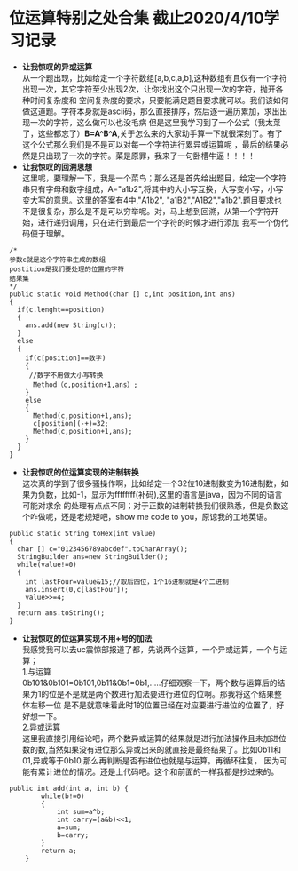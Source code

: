 # 位运算特别之处合集 截止2020/4/10学习记录  
- **让我惊叹的异或运算**  
从一个题出现，比如给定一个字符数组[a,b,c,a,b],这种数组有且仅有一个字符出现一次，其它字符至少出现2次，让你找出这个只出现一次的字符，抛开各种时间复杂度和
空间复杂度的要求，只要能满足题目要求就可以。我们该如何做这道题。字符本身就是ascii码，那么直接排序，然后逐一遍历累加，求出出现一次的字符，这么做可以也没毛病
但是这里我学习到了一个公式（我太菜了，这些都忘了）**B=A^B^A**,关于怎么来的大家动手算一下就很深刻了。有了这个公式那么我们是不是可以对每一个字符进行累异或运算呢
，最后的结果必然是只出现了一次的字符。菜是原罪，我来了一句卧槽牛逼！！！！
- **让我惊叹的回溯思想**  
这里呢，要理解一下，我是一个菜鸟；那么还是首先给出题目，给定一个字符串只有字母和数字组成，A="a1b2",将其中的大小写互换，大写变小写，小写变大写的意思。这里的答案有4中,"A1b2",
"a1B2","A1B2","a1b2".题目要求也不是很复杂，那么是不是可以穷举呢。对，马上想到回溯，从第一个字符开始，进行递归调用，只在进行到最后一个字符的时候才进行添加
我写一个伪代码便于理解。
```
/*
参数c就是这个字符串生成的数组
postition是我们要处理的位置的字符
结果集
*/
public static void Method(char [] c,int position,int ans)
{
  if(c.lenght==position)
  {
    ans.add(new String(c));
  }
  else
  {
    if(c[position]==数字)
    {
     //数字不用做大小写转换
      Method（c,position+1,ans）;
    }
    else
    {
      Method(c,position+1,ans);
      c[position](-+)=32;
      Method(c,position+1,ans);
    }
  }
}
```
- **让我惊叹的位运算实现的进制转换**  
这次真的学到了很多骚操作啊，比如给定一个32位10进制数变为16进制数，如果为负数，比如-1，显示为ffffffff(补码),这里的语言是java，因为不同的语言可能对求余
的处理有点点不同；对于正数的进制转换我们很熟悉，但是负数这个咋做呢，还是老规矩吧，show me code to you，原谅我的工地英语。  
```
public static String toHex(int value)
{
  char [] c="0123456789abcdef".toCharArray();
  StringBuilder ans=new StringBuilder();
  while(value!=0)
  {
    int lastFour=value&15;//取后四位，1个16进制就是4个二进制
    ans.insert(0,c[lastFour]);
    value>>=4;
  }
  return ans.toString();
}
```  
- **让我惊叹的位运算实现不用+号的加法**  
我感觉我可以去uc震惊部报道了都，先说两个运算，一个异或运算，一个与运算；  
1.与运算  
0b101&0b101=0b101,0b11&0b1=0b1,.....仔细观察一下，两个数与运算后的结果为1的位是不是就是两个数进行加法要进行进位的位啊。那我将这个结果整体左移一位
是不是就意味着此时1的位置已经在对应要进行进位的位置了，好好想一下。  
2.异或运算  
这里我直接引用结论吧，两个数异或运算的结果就是进行加法操作且未加进位数的数,当然如果没有进位那么异或出来的就直接是最终结果了。比如0b11和01,异或等于0b10,那么再判断是否有进位也就是与运算。再循环往复，
因为可能有累计进位的情况。还是上代码吧。这个和前面的一样我都是抄过来的。  
```
public int add(int a, int b) {
        while(b!=0)
        {
            int sum=a^b;
            int carry=(a&b)<<1;
            a=sum;
            b=carry;
        }
        return a;
    }
```
